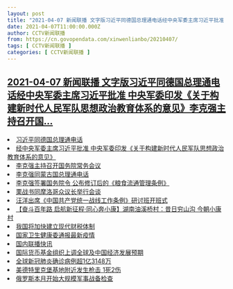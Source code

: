 ```yaml
---
layout: post
title: "2021-04-07 新闻联播 文字版习近平同德国总理通电话经中央军委主席习近平批准 中央军委印发《关于构建新时代人民军队思想政治教育体系的意见》李克强主持召开国"
date: 2021-04-07T11:00:00.000Z
author: CCTV新闻联播
from: https://cn.govopendata.com/xinwenlianbo/20210407/
tags: [ CCTV新闻联播 ]
categories: [ CCTV新闻联播 ]
---
```

<!--1617793200000-->
[2021-04-07 新闻联播 文字版习近平同德国总理通电话经中央军委主席习近平批准 中央军委印发《关于构建新时代人民军队思想政治教育体系的意见》李克强主持召开国...](https://cn.govopendata.com/xinwenlianbo/20210407/)
------

<div>
<li><a target="_blank" href="https://cn.govopendata.com/xinwenlianbo/20210407/#234451">习近平同德国总理通电话</a></li><li><a target="_blank" href="https://cn.govopendata.com/xinwenlianbo/20210407/#234452">经中央军委主席习近平批准 中央军委印发《关于构建新时代人民军队思想政治教育体系的意见》</a></li><li><a target="_blank" href="https://cn.govopendata.com/xinwenlianbo/20210407/#234453">李克强主持召开国务院常务会议</a></li><li><a target="_blank" href="https://cn.govopendata.com/xinwenlianbo/20210407/#234454">李克强同蒙古国总理通电话</a></li><li><a target="_blank" href="https://cn.govopendata.com/xinwenlianbo/20210407/#234455">李克强签署国务院令 公布修订后的《粮食流通管理条例》</a></li><li><a target="_blank" href="https://cn.govopendata.com/xinwenlianbo/20210407/#234456">栗战书同摩洛哥众议长举行会谈</a></li><li><a target="_blank" href="https://cn.govopendata.com/xinwenlianbo/20210407/#234457">汪洋出席《中国共产党统一战线工作条例》研讨班开班式</a></li><li><a target="_blank" href="https://cn.govopendata.com/xinwenlianbo/20210407/#234458">【奋斗百年路 启航新征程·同心奔小康】湖南油溪桥村：昔日穷山沟 今朝小康村</a></li><li><a target="_blank" href="https://cn.govopendata.com/xinwenlianbo/20210407/#234459">我国将加快建立现代财税体制</a></li><li><a target="_blank" href="https://cn.govopendata.com/xinwenlianbo/20210407/#234460">国家卫生健康委通报最新疫情</a></li><li><a target="_blank" href="https://cn.govopendata.com/xinwenlianbo/20210407/#234461">国内联播快讯</a></li><li><a target="_blank" href="https://cn.govopendata.com/xinwenlianbo/20210407/#234462">国际货币基金组织上调全球及中国经济发展预期</a></li><li><a target="_blank" href="https://cn.govopendata.com/xinwenlianbo/20210407/#234463">全球新冠肺炎确诊病例超1亿3148万</a></li><li><a target="_blank" href="https://cn.govopendata.com/xinwenlianbo/20210407/#234464">美德特里克堡基地附近发生枪击 1死2伤</a></li><li><a target="_blank" href="https://cn.govopendata.com/xinwenlianbo/20210407/#234465">俄罗斯本月开始大规模军事战备检查</a></li>
</div>
